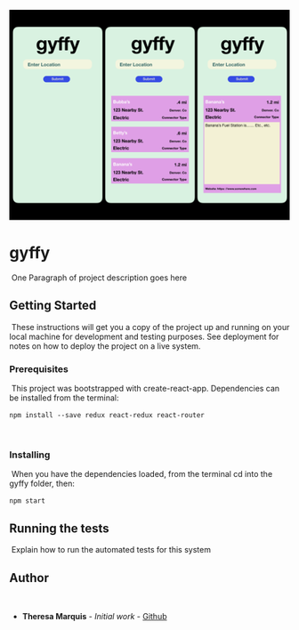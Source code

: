 ![preliminary wireframe](/gyffy-wireframe.png)

# gyffy
​
One Paragraph of project description goes here
​
## Getting Started
​
These instructions will get you a copy of the project up and running on your local machine for development and testing purposes. See deployment for notes on how to deploy the project on a live system.
​
### Prerequisites
​
This project was bootstrapped with create-react-app.  Dependencies can be installed from the terminal:
​
```
npm install --save redux react-redux react-router
```
​
### Installing
​
When you have the dependencies loaded, from the terminal cd into the gyffy folder, then: 
​
```
npm start
```

## Running the tests
​
Explain how to run the automated tests for this system
​
## Author
​
* **Theresa Marquis** - *Initial work* - [Github](https://github.com/tmcjunkinmarquis)
​